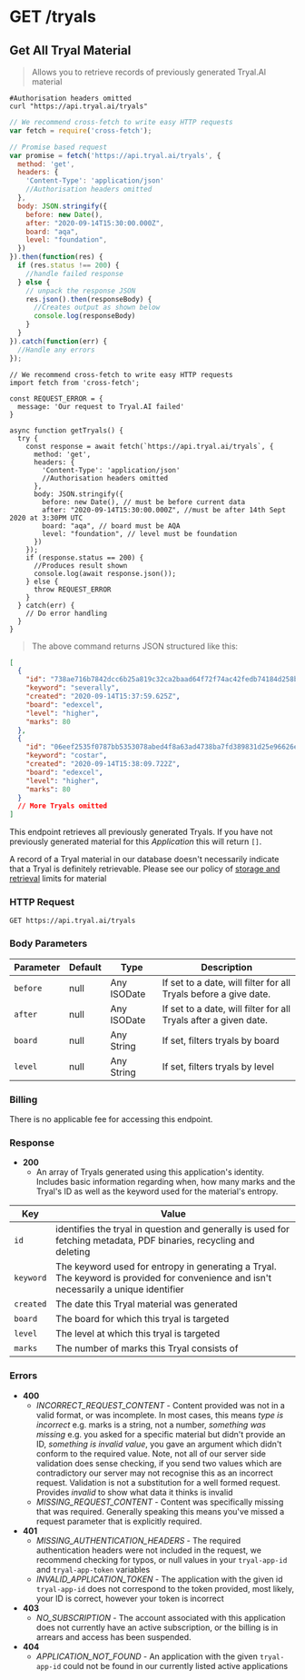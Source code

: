 # <span class="get">GET</span> /tryals

## Get All Tryal Material

> Allows you to retrieve records of previously generated Tryal.AI material

```shell
#Authorisation headers omitted
curl "https://api.tryal.ai/tryals"
```

```javascript
// We recommend cross-fetch to write easy HTTP requests
var fetch = require('cross-fetch');

// Promise based request
var promise = fetch('https://api.tryal.ai/tryals', {
  method: 'get',
  headers: {
    'Content-Type': 'application/json'
    //Authorisation headers omitted
  }, 
  body: JSON.stringify({
    before: new Date(),
    after: "2020-09-14T15:30:00.000Z",
    board: "aqa",
    level: "foundation",
  })
}).then(function(res) {
  if (res.status !== 200) {
    //handle failed response
  } else {
    // unpack the response JSON
    res.json().then(responseBody) {
      //Creates output as shown below
      console.log(responseBody)
    }
  }
}).catch(function(err) {
  //Handle any errors
});
```

```javascript--ESNext
// We recommend cross-fetch to write easy HTTP requests
import fetch from 'cross-fetch';

const REQUEST_ERROR = {
  message: 'Our request to Tryal.AI failed'
}

async function getTryals() {
  try {
    const response = await fetch(`https://api.tryal.ai/tryals`, {
      method: 'get',
      headers: {
        'Content-Type': 'application/json'
        //Authorisation headers omitted
      },
      body: JSON.stringify({
        before: new Date(), // must be before current data
        after: "2020-09-14T15:30:00.000Z", //must be after 14th Sept 2020 at 3:30PM UTC
        board: "aqa", // board must be AQA
        level: "foundation", // level must be foundation
      })
    });
    if (response.status == 200) {
      //Produces result shown
      console.log(await response.json());
    } else {
      throw REQUEST_ERROR
    }
  } catch(err) {
    // Do error handling
  }
}
```

> The above command returns JSON structured like this:

```json
[
  {
    "id": "738ae716b7842dcc6b25a819c32ca2baad64f72f74ac42fedb74184d258bb647",
    "keyword": "severally",
    "created": "2020-09-14T15:37:59.625Z",
    "board": "edexcel",
    "level": "higher",
    "marks": 80
  },
  {
    "id": "06eef2535f0787bb5353078abed4f8a63ad4738ba7fd389831d25e96626e4541",
    "keyword": "costar",
    "created": "2020-09-14T15:38:09.722Z",
    "board": "edexcel",
    "level": "higher",
    "marks": 80
  }
  // More Tryals omitted
]
```

This endpoint retrieves all previously generated Tryals. If you have not previously generated
material for this *Application* this will return `[]`.

<aside class="notice">
  A record of a Tryal material in our database doesn't necessarily indicate that a Tryal is 
  definitely retrievable. Please see our policy of <a href="#storage-and-retrieval">storage and retrieval</a> limits for material 
</aside>

### HTTP Request

`GET https://api.tryal.ai/tryals`

### Body Parameters

Parameter | Default | Type | Description 
--------- | ------- | ----- | -----------
`before` | null | Any ISODate | If set to a date, will filter for all Tryals before a give date.
`after` | null | Any ISODate | If set to a date, will filter for all Tryals after a given date.
`board` | null | Any String | If set, filters tryals by board
`level` | null | Any String | If set, filters tryals by level

### Billing

There is no applicable fee for accessing this endpoint.

### Response
- **200**
  - An array of Tryals generated using this application's identity. Includes basic information 
  regarding when, how many marks and the Tryal's ID as well as the keyword used for the material's
  entropy.

Key | Value
--- | -----
`id`  | identifies the tryal in question and generally is used for fetching metadata, PDF binaries, recycling and deleting
`keyword` | The keyword used for entropy in generating a Tryal. The keyword is provided for convenience and isn't necessarily a unique identifier
`created` | The date this Tryal material was generated
`board` | The board for which this tryal is targeted
`level` | The level at which this tryal is targeted
`marks` | The number of marks this Tryal consists of

### Errors
- **400**
  - *INCORRECT_REQUEST_CONTENT* - Content provided was not in a valid format, or was incomplete. In 
    most cases, this means *type is incorrect* e.g. marks is a string, not a number, *something was missing*
    e.g. you asked for a specific material but didn't provide an ID, *something is invalid value*, you gave
    an argument which didn't conform to the required value.
    Note, not all of our server side validation does sense checking, if you send two values which are contradictory
    our server may not recognise this as an incorrect request. Validation is not a substitution for a well formed
    request. Provides *invalid* to show what data it thinks is invalid
  - *MISSING_REQUEST_CONTENT* - Content was specifically missing that was required. Generally speaking this means
    you've missed a request parameter that is explicitly required.
- **401**
  - *MISSING_AUTHENTICATION_HEADERS* - The required authentication headers were not included in the
    request, we recommend checking for typos, or null values in your `tryal-app-id` and `tryal-app-token`
    variables
  - *INVALID_APPLICATION_TOKEN* - The application with the given id `tryal-app-id` does not correspond to
    the token provided, most likely, your ID is correct, however your token is incorrect
- **403**
  - *NO_SUBSCRIPTION* - The account associated with this application does not currently have an active
    subscription, or the billing is in arrears and access has been suspended.
- **404**
  - *APPLICATION_NOT_FOUND* - An application with the given `tryal-app-id` could not be found in our
    currently listed active applications

